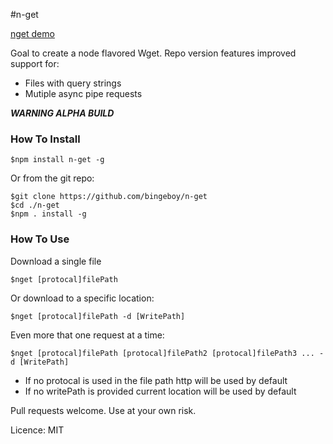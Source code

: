 #n-get

[nget demo](https://github.com/bingeboy/n-get/assets/nget.gif)

Goal to create a node flavored Wget.
Repo version features improved support for:

* Files with query strings
* Mutiple async pipe requests


***WARNING ALPHA BUILD***


### How To Install
```
$npm install n-get -g 
```
Or from the git repo:
```
$git clone https://github.com/bingeboy/n-get
$cd ./n-get 
$npm . install -g
```
### How To Use
Download a single file
```
$nget [protocal]filePath
```
Or download to a specific location:
```
$nget [protocal]filePath -d [WritePath]
```
Even more that one request at a time:
```
$nget [protocal]filePath [protocal]filePath2 [protocal]filePath3 ... -d [WritePath]

```

* If no protocal is used in the file path http will be used by default
* If no writePath is provided current location will be used by default


Pull requests welcome. Use at your own risk.


Licence: MIT
